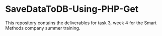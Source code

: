 # SaveDataToDB-Using-PHP-Get
This repository contains the deliverables for task 3, week 4 for the Smart Methods company summer training.
